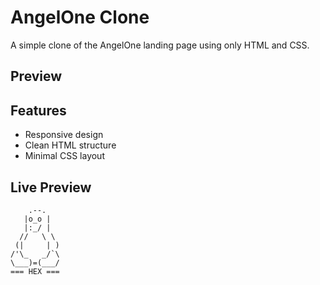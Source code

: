 # AngelOne Clone
A simple clone of the AngelOne landing page using only HTML and CSS.

## Preview


## Features
- Responsive design
- Clean HTML structure
- Minimal CSS layout

## Live Preview 


        .--.
       |o_o |
       |:_/ |
      //   \ \
     (|     | )
    /'\_   _/`\
    \___)=(___/
    === HEX ===

